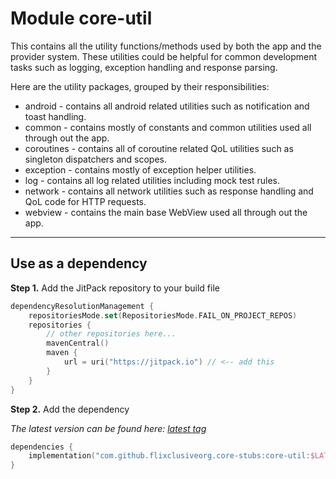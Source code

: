 # Module core-util

This contains all the utility functions/methods used by both the app and the provider system. These utilities could be helpful for common development tasks such as logging, exception handling and response parsing.

Here are the utility packages, grouped by their responsibilities:
- android - contains all android related utilities such as notification and toast handling.
- common - contains mostly of constants and common utilities used all through out the app.
- coroutines - contains all of coroutine related QoL utilities such as singleton dispatchers and scopes.
- exception - contains mostly of exception helper utilities.
- log - contains all log related utilities including mock test rules.
- network - contains all network utilities such as response handling and QoL code for HTTP requests.
- webview - contains the main base WebView used all through out the app.

---

## Use as a dependency

**Step 1.** Add the JitPack repository to your build file
```kotlin
dependencyResolutionManagement {
    repositoriesMode.set(RepositoriesMode.FAIL_ON_PROJECT_REPOS)
    repositories {
        // other repositories here...
        mavenCentral()
        maven {
            url = uri("https://jitpack.io") // <-- add this
        }
    }
}
```

**Step 2.** Add the dependency

_The latest version can be found here: [latest tag](https://github.com/flixclusiveorg/core-stubs/releases/latest)_
```kotlin
dependencies {
    implementation("com.github.flixclusiveorg.core-stubs:core-util:$LATEST_CORE_STUBS_VERSION")
}
```